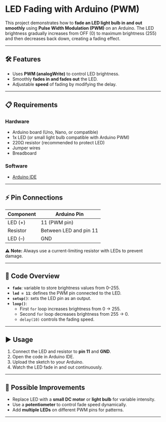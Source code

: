 # LED Fading with Arduino (PWM)  

This project demonstrates how to **fade an LED light bulb in and out smoothly** using **Pulse Width Modulation (PWM)** on an Arduino. The LED brightness gradually increases from OFF (0) to maximum brightness (255) and then decreases back down, creating a fading effect.  

---

## 🛠 Features  
- Uses **PWM (analogWrite)** to control LED brightness.  
- Smoothly **fades in and fades out** the LED.  
- Adjustable **speed** of fading by modifying the delay.  

---

## 📋 Requirements  

### Hardware  
- Arduino board (Uno, Nano, or compatible)  
- 1x LED (or small light bulb compatible with Arduino PWM)  
- 220Ω resistor (recommended to protect LED)  
- Jumper wires  
- Breadboard  

### Software  
- [Arduino IDE](https://www.arduino.cc/en/software)  

---

## ⚡ Pin Connections  

| Component | Arduino Pin |
|-----------|-------------|
| LED (+)   | 11 (PWM pin) |
| Resistor  | Between LED and pin 11 |
| LED (–)   | GND |

⚠️ **Note:** Always use a current-limiting resistor with LEDs to prevent damage.  

---

## 📂 Code Overview  

- **`fade`**: variable to store brightness values from 0–255.  
- **`led = 11`**: defines the PWM pin connected to the LED.  
- **`setup()`**: sets the LED pin as an output.  
- **`loop()`**:  
  - First `for` loop increases brightness from 0 → 255.  
  - Second `for` loop decreases brightness from 255 → 0.  
  - `delay(10)` controls the fading speed.  

---

## ▶️ Usage  

1. Connect the LED and resistor to **pin 11** and **GND**.  
2. Open the code in Arduino IDE.  
3. Upload the sketch to your Arduino.  
4. Watch the LED fade in and out continuously.  

---

## 🔮 Possible Improvements  

- Replace LED with a **small DC motor** or **light bulb** for variable intensity.  
- Use a **potentiometer** to control fade speed dynamically.  
- Add **multiple LEDs** on different PWM pins for patterns.  

---
